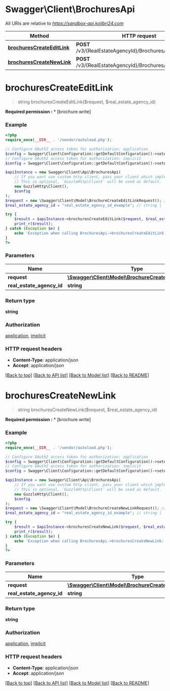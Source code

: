 # Swagger\Client\BrochuresApi

All URIs are relative to *https://sandbox-api.kolibri24.com*

Method | HTTP request | Description
------------- | ------------- | -------------
[**brochuresCreateEditLink**](BrochuresApi.md#brochuresCreateEditLink) | **POST** /v3/{RealEstateAgencyId}/Brochures/CreateEditLink | 
[**brochuresCreateNewLink**](BrochuresApi.md#brochuresCreateNewLink) | **POST** /v3/{RealEstateAgencyId}/Brochures/CreateNewLink | 


# **brochuresCreateEditLink**
> string brochuresCreateEditLink($request, $real_estate_agency_id)



**Required permission :**    * [brochure.write]

### Example
```php
<?php
require_once(__DIR__ . '/vendor/autoload.php');

// Configure OAuth2 access token for authorization: application
$config = Swagger\Client\Configuration::getDefaultConfiguration()->setAccessToken('YOUR_ACCESS_TOKEN');
// Configure OAuth2 access token for authorization: implicit
$config = Swagger\Client\Configuration::getDefaultConfiguration()->setAccessToken('YOUR_ACCESS_TOKEN');

$apiInstance = new Swagger\Client\Api\BrochuresApi(
    // If you want use custom http client, pass your client which implements `GuzzleHttp\ClientInterface`.
    // This is optional, `GuzzleHttp\Client` will be used as default.
    new GuzzleHttp\Client(),
    $config
);
$request = new \Swagger\Client\Model\BrochureCreateEditLinkRequest(); // \Swagger\Client\Model\BrochureCreateEditLinkRequest | 
$real_estate_agency_id = "real_estate_agency_id_example"; // string | 

try {
    $result = $apiInstance->brochuresCreateEditLink($request, $real_estate_agency_id);
    print_r($result);
} catch (Exception $e) {
    echo 'Exception when calling BrochuresApi->brochuresCreateEditLink: ', $e->getMessage(), PHP_EOL;
}
?>
```

### Parameters

Name | Type | Description  | Notes
------------- | ------------- | ------------- | -------------
 **request** | [**\Swagger\Client\Model\BrochureCreateEditLinkRequest**](../Model/BrochureCreateEditLinkRequest.md)|  |
 **real_estate_agency_id** | **string**|  |

### Return type

**string**

### Authorization

[application](../../README.md#application), [implicit](../../README.md#implicit)

### HTTP request headers

 - **Content-Type**: application/json
 - **Accept**: application/json

[[Back to top]](#) [[Back to API list]](../../README.md#documentation-for-api-endpoints) [[Back to Model list]](../../README.md#documentation-for-models) [[Back to README]](../../README.md)

# **brochuresCreateNewLink**
> string brochuresCreateNewLink($request, $real_estate_agency_id)



**Required permission :**    * [brochure.write]

### Example
```php
<?php
require_once(__DIR__ . '/vendor/autoload.php');

// Configure OAuth2 access token for authorization: application
$config = Swagger\Client\Configuration::getDefaultConfiguration()->setAccessToken('YOUR_ACCESS_TOKEN');
// Configure OAuth2 access token for authorization: implicit
$config = Swagger\Client\Configuration::getDefaultConfiguration()->setAccessToken('YOUR_ACCESS_TOKEN');

$apiInstance = new Swagger\Client\Api\BrochuresApi(
    // If you want use custom http client, pass your client which implements `GuzzleHttp\ClientInterface`.
    // This is optional, `GuzzleHttp\Client` will be used as default.
    new GuzzleHttp\Client(),
    $config
);
$request = new \Swagger\Client\Model\BrochureCreateNewLinkRequest(); // \Swagger\Client\Model\BrochureCreateNewLinkRequest | 
$real_estate_agency_id = "real_estate_agency_id_example"; // string | 

try {
    $result = $apiInstance->brochuresCreateNewLink($request, $real_estate_agency_id);
    print_r($result);
} catch (Exception $e) {
    echo 'Exception when calling BrochuresApi->brochuresCreateNewLink: ', $e->getMessage(), PHP_EOL;
}
?>
```

### Parameters

Name | Type | Description  | Notes
------------- | ------------- | ------------- | -------------
 **request** | [**\Swagger\Client\Model\BrochureCreateNewLinkRequest**](../Model/BrochureCreateNewLinkRequest.md)|  |
 **real_estate_agency_id** | **string**|  |

### Return type

**string**

### Authorization

[application](../../README.md#application), [implicit](../../README.md#implicit)

### HTTP request headers

 - **Content-Type**: application/json
 - **Accept**: application/json

[[Back to top]](#) [[Back to API list]](../../README.md#documentation-for-api-endpoints) [[Back to Model list]](../../README.md#documentation-for-models) [[Back to README]](../../README.md)

